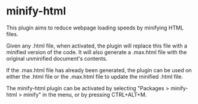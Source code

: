 # minify-html

This plugin aims to reduce webpage loading speeds by minifying HTML files.

Given any .html file, when activated, the plugin will replace this file with
a minified version of the code. It will also generate a .max.html file with
the original unminified document's contents.

If the .max.html file has already been generated, the plugin can be used on
either the .html file or the .max.html file to update the minified .html file.

The minify-html plugin can be activated by selecting
"Packages > minify-html > minify" in the menu, or by pressing CTRL+ALT+M.
